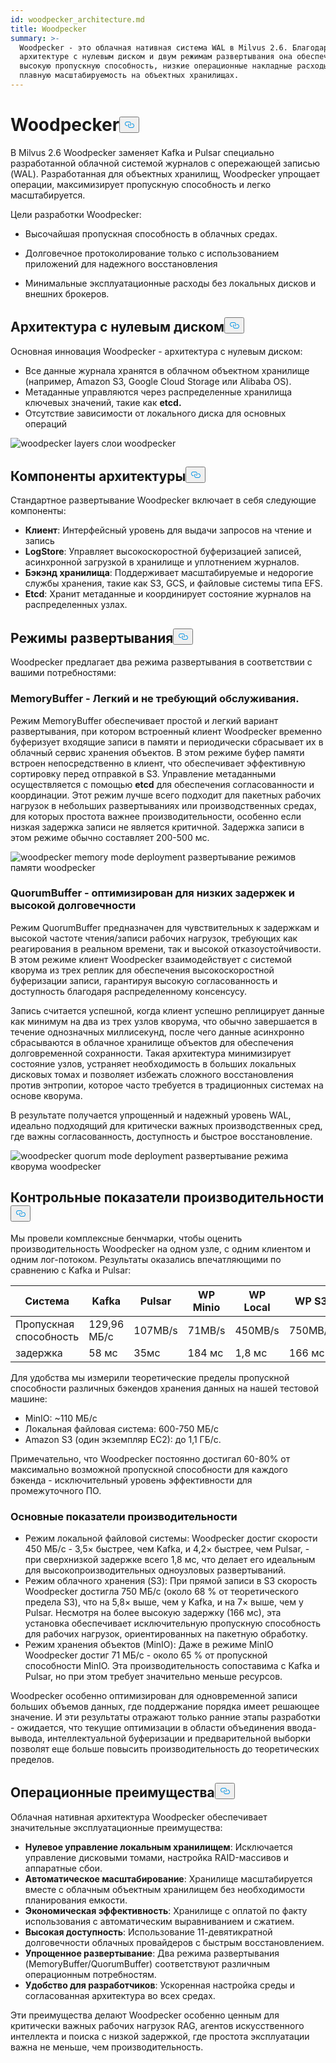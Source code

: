 ```yaml
---
id: woodpecker_architecture.md
title: Woodpecker
summary: >-
  Woodpecker - это облачная нативная система WAL в Milvus 2.6. Благодаря
  архитектуре с нулевым диском и двум режимам развертывания она обеспечивает
  высокую пропускную способность, низкие операционные накладные расходы и
  плавную масштабируемость на объектных хранилищах.
---
```

<h1 id="Woodpecker" class="common-anchor-header">Woodpecker<button data-href="#Woodpecker" class="anchor-icon" translate="no">
      <svg translate="no"
        aria-hidden="true"
        focusable="false"
        height="20"
        version="1.1"
        viewBox="0 0 16 16"
        width="16"
      >
        <path
          fill="#0092E4"
          fill-rule="evenodd"
          d="M4 9h1v1H4c-1.5 0-3-1.69-3-3.5S2.55 3 4 3h4c1.45 0 3 1.69 3 3.5 0 1.41-.91 2.72-2 3.25V8.59c.58-.45 1-1.27 1-2.09C10 5.22 8.98 4 8 4H4c-.98 0-2 1.22-2 2.5S3 9 4 9zm9-3h-1v1h1c1 0 2 1.22 2 2.5S13.98 12 13 12H9c-.98 0-2-1.22-2-2.5 0-.83.42-1.64 1-2.09V6.25c-1.09.53-2 1.84-2 3.25C6 11.31 7.55 13 9 13h4c1.45 0 3-1.69 3-3.5S14.5 6 13 6z"
        ></path>
      </svg>
    </button></h1><p>В Milvus 2.6 Woodpecker заменяет Kafka и Pulsar специально разработанной облачной системой журналов с опережающей записью (WAL). Разработанная для объектных хранилищ, Woodpecker упрощает операции, максимизирует пропускную способность и легко масштабируется.</p>
<p>Цели разработки Woodpecker:</p>
<ul>
<li><p>Высочайшая пропускная способность в облачных средах.</p></li>
<li><p>Долговечное протоколирование только с использованием приложений для надежного восстановления</p></li>
<li><p>Минимальные эксплуатационные расходы без локальных дисков и внешних брокеров.</p></li>
</ul>
<h2 id="Zero-disk-architecture" class="common-anchor-header">Архитектура с нулевым диском<button data-href="#Zero-disk-architecture" class="anchor-icon" translate="no">
      <svg translate="no"
        aria-hidden="true"
        focusable="false"
        height="20"
        version="1.1"
        viewBox="0 0 16 16"
        width="16"
      >
        <path
          fill="#0092E4"
          fill-rule="evenodd"
          d="M4 9h1v1H4c-1.5 0-3-1.69-3-3.5S2.55 3 4 3h4c1.45 0 3 1.69 3 3.5 0 1.41-.91 2.72-2 3.25V8.59c.58-.45 1-1.27 1-2.09C10 5.22 8.98 4 8 4H4c-.98 0-2 1.22-2 2.5S3 9 4 9zm9-3h-1v1h1c1 0 2 1.22 2 2.5S13.98 12 13 12H9c-.98 0-2-1.22-2-2.5 0-.83.42-1.64 1-2.09V6.25c-1.09.53-2 1.84-2 3.25C6 11.31 7.55 13 9 13h4c1.45 0 3-1.69 3-3.5S14.5 6 13 6z"
        ></path>
      </svg>
    </button></h2><p>Основная инновация Woodpecker - архитектура с нулевым диском:</p>
<ul>
<li>Все данные журнала хранятся в облачном объектном хранилище (например, Amazon S3, Google Cloud Storage или Alibaba OS).</li>
<li>Метаданные управляются через распределенные хранилища ключевых значений, такие как <strong>etcd.</strong></li>
<li>Отсутствие зависимости от локального диска для основных операций</li>
</ul>
<p>
  
   <span class="img-wrapper"> <img translate="no" src="/docs/v2.6.x/assets/woodpecker_layers.png" alt="woodpecker layers" class="doc-image" id="woodpecker-layers" />
   </span> <span class="img-wrapper"> <span>слои woodpecker</span> </span></p>
<h2 id="Architecture-components" class="common-anchor-header">Компоненты архитектуры<button data-href="#Architecture-components" class="anchor-icon" translate="no">
      <svg translate="no"
        aria-hidden="true"
        focusable="false"
        height="20"
        version="1.1"
        viewBox="0 0 16 16"
        width="16"
      >
        <path
          fill="#0092E4"
          fill-rule="evenodd"
          d="M4 9h1v1H4c-1.5 0-3-1.69-3-3.5S2.55 3 4 3h4c1.45 0 3 1.69 3 3.5 0 1.41-.91 2.72-2 3.25V8.59c.58-.45 1-1.27 1-2.09C10 5.22 8.98 4 8 4H4c-.98 0-2 1.22-2 2.5S3 9 4 9zm9-3h-1v1h1c1 0 2 1.22 2 2.5S13.98 12 13 12H9c-.98 0-2-1.22-2-2.5 0-.83.42-1.64 1-2.09V6.25c-1.09.53-2 1.84-2 3.25C6 11.31 7.55 13 9 13h4c1.45 0 3-1.69 3-3.5S14.5 6 13 6z"
        ></path>
      </svg>
    </button></h2><p>Стандартное развертывание Woodpecker включает в себя следующие компоненты:</p>
<ul>
<li><strong>Клиент</strong>: Интерфейсный уровень для выдачи запросов на чтение и запись</li>
<li><strong>LogStore</strong>: Управляет высокоскоростной буферизацией записей, асинхронной загрузкой в хранилище и уплотнением журналов.</li>
<li><strong>Бэкэнд хранилища</strong>: Поддерживает масштабируемые и недорогие службы хранения, такие как S3, GCS, и файловые системы типа EFS.</li>
<li><strong>Etcd</strong>: Хранит метаданные и координирует состояние журналов на распределенных узлах.</li>
</ul>
<h2 id="Deployment-modes" class="common-anchor-header">Режимы развертывания<button data-href="#Deployment-modes" class="anchor-icon" translate="no">
      <svg translate="no"
        aria-hidden="true"
        focusable="false"
        height="20"
        version="1.1"
        viewBox="0 0 16 16"
        width="16"
      >
        <path
          fill="#0092E4"
          fill-rule="evenodd"
          d="M4 9h1v1H4c-1.5 0-3-1.69-3-3.5S2.55 3 4 3h4c1.45 0 3 1.69 3 3.5 0 1.41-.91 2.72-2 3.25V8.59c.58-.45 1-1.27 1-2.09C10 5.22 8.98 4 8 4H4c-.98 0-2 1.22-2 2.5S3 9 4 9zm9-3h-1v1h1c1 0 2 1.22 2 2.5S13.98 12 13 12H9c-.98 0-2-1.22-2-2.5 0-.83.42-1.64 1-2.09V6.25c-1.09.53-2 1.84-2 3.25C6 11.31 7.55 13 9 13h4c1.45 0 3-1.69 3-3.5S14.5 6 13 6z"
        ></path>
      </svg>
    </button></h2><p>Woodpecker предлагает два режима развертывания в соответствии с вашими потребностями:</p>
<h3 id="MemoryBuffer---Lightweight-and-maintenance-free" class="common-anchor-header">MemoryBuffer - Легкий и не требующий обслуживания.</h3><p>Режим MemoryBuffer обеспечивает простой и легкий вариант развертывания, при котором встроенный клиент Woodpecker временно буферизует входящие записи в памяти и периодически сбрасывает их в облачный сервис хранения объектов. В этом режиме буфер памяти встроен непосредственно в клиент, что обеспечивает эффективную сортировку перед отправкой в S3. Управление метаданными осуществляется с помощью <strong>etcd</strong> для обеспечения согласованности и координации. Этот режим лучше всего подходит для пакетных рабочих нагрузок в небольших развертываниях или производственных средах, для которых простота важнее производительности, особенно если низкая задержка записи не является критичной. Задержка записи в этом режиме обычно составляет 200-500 мс.</p>
<p>
  
   <span class="img-wrapper"> <img translate="no" src="/docs/v2.6.x/assets/woodpecker_memorybuffer_mode_deployment.png" alt="woodpecker memory mode deployment" class="doc-image" id="woodpecker-memory-mode-deployment" />
   </span> <span class="img-wrapper"> <span>развертывание режимов памяти woodpecker</span> </span></p>
<h3 id="QuorumBuffer---Optimized-for-low-latency-high-durability" class="common-anchor-header">QuorumBuffer - оптимизирован для низких задержек и высокой долговечности</h3><p>Режим QuorumBuffer предназначен для чувствительных к задержкам и высокой частоте чтения/записи рабочих нагрузок, требующих как реагирования в реальном времени, так и высокой отказоустойчивости. В этом режиме клиент Woodpecker взаимодействует с системой кворума из трех реплик для обеспечения высокоскоростной буферизации записи, гарантируя высокую согласованность и доступность благодаря распределенному консенсусу.</p>
<p>Запись считается успешной, когда клиент успешно реплицирует данные как минимум на два из трех узлов кворума, что обычно завершается в течение однозначных миллисекунд, после чего данные асинхронно сбрасываются в облачное хранилище объектов для обеспечения долговременной сохранности. Такая архитектура минимизирует состояние узлов, устраняет необходимость в больших локальных дисковых томах и позволяет избежать сложного восстановления против энтропии, которое часто требуется в традиционных системах на основе кворума.</p>
<p>В результате получается упрощенный и надежный уровень WAL, идеально подходящий для критически важных производственных сред, где важны согласованность, доступность и быстрое восстановление.</p>
<p>
  
   <span class="img-wrapper"> <img translate="no" src="/docs/v2.6.x/assets/woodpecker_quorumbuffer_mode_deployment.png" alt="woodpecker quorum mode deployment" class="doc-image" id="woodpecker-quorum-mode-deployment" />
   </span> <span class="img-wrapper"> <span>развертывание режима кворума woodpecker</span> </span></p>
<h2 id="Performance-benchmarks" class="common-anchor-header">Контрольные показатели производительности<button data-href="#Performance-benchmarks" class="anchor-icon" translate="no">
      <svg translate="no"
        aria-hidden="true"
        focusable="false"
        height="20"
        version="1.1"
        viewBox="0 0 16 16"
        width="16"
      >
        <path
          fill="#0092E4"
          fill-rule="evenodd"
          d="M4 9h1v1H4c-1.5 0-3-1.69-3-3.5S2.55 3 4 3h4c1.45 0 3 1.69 3 3.5 0 1.41-.91 2.72-2 3.25V8.59c.58-.45 1-1.27 1-2.09C10 5.22 8.98 4 8 4H4c-.98 0-2 1.22-2 2.5S3 9 4 9zm9-3h-1v1h1c1 0 2 1.22 2 2.5S13.98 12 13 12H9c-.98 0-2-1.22-2-2.5 0-.83.42-1.64 1-2.09V6.25c-1.09.53-2 1.84-2 3.25C6 11.31 7.55 13 9 13h4c1.45 0 3-1.69 3-3.5S14.5 6 13 6z"
        ></path>
      </svg>
    </button></h2><p>Мы провели комплексные бенчмарки, чтобы оценить производительность Woodpecker на одном узле, с одним клиентом и одним лог-потоком. Результаты оказались впечатляющими по сравнению с Kafka и Pulsar:</p>
<table>
<thead>
<tr><th>Система</th><th>Kafka</th><th>Pulsar</th><th>WP Minio</th><th>WP Local</th><th>WP S3</th></tr>
</thead>
<tbody>
<tr><td>Пропускная способность</td><td>129,96 МБ/с</td><td>107MB/s</td><td>71MB/s</td><td>450MB/s</td><td>750MB/s</td></tr>
<tr><td>задержка</td><td>58 мс</td><td>35мс</td><td>184 мс</td><td>1,8 мс</td><td>166 мс</td></tr>
</tbody>
</table>
<p>Для удобства мы измерили теоретические пределы пропускной способности различных бэкендов хранения данных на нашей тестовой машине:</p>
<ul>
<li>MinIO: ~110 МБ/с</li>
<li>Локальная файловая система: 600-750 МБ/с</li>
<li>Amazon S3 (один экземпляр EC2): до 1,1 ГБ/с.</li>
</ul>
<p>Примечательно, что Woodpecker постоянно достигал 60-80% от максимально возможной пропускной способности для каждого бэкенда - исключительный уровень эффективности для промежуточного ПО.</p>
<h3 id="Key-performance-insights" class="common-anchor-header">Основные показатели производительности</h3><ul>
<li>Режим локальной файловой системы: Woodpecker достиг скорости 450 МБ/с - 3,5× быстрее, чем Kafka, и 4,2× быстрее, чем Pulsar, - при сверхнизкой задержке всего 1,8 мс, что делает его идеальным для высокопроизводительных одноузловых развертываний.</li>
<li>Режим облачного хранения (S3): При прямой записи в S3 скорость Woodpecker достигла 750 МБ/с (около 68 % от теоретического предела S3), что на 5,8× выше, чем у Kafka, и на 7× выше, чем у Pulsar. Несмотря на более высокую задержку (166 мс), эта установка обеспечивает исключительную пропускную способность для рабочих нагрузок, ориентированных на пакетную обработку.</li>
<li>Режим хранения объектов (MinIO): Даже в режиме MinIO Woodpecker достиг 71 МБ/с - около 65 % от пропускной способности MinIO. Эта производительность сопоставима с Kafka и Pulsar, но при этом требует значительно меньше ресурсов.</li>
</ul>
<p>Woodpecker особенно оптимизирован для одновременной записи больших объемов данных, где поддержание порядка имеет решающее значение. И эти результаты отражают только ранние этапы разработки - ожидается, что текущие оптимизации в области объединения ввода-вывода, интеллектуальной буферизации и предварительной выборки позволят еще больше повысить производительность до теоретических пределов.</p>
<h2 id="Operational-benefits" class="common-anchor-header">Операционные преимущества<button data-href="#Operational-benefits" class="anchor-icon" translate="no">
      <svg translate="no"
        aria-hidden="true"
        focusable="false"
        height="20"
        version="1.1"
        viewBox="0 0 16 16"
        width="16"
      >
        <path
          fill="#0092E4"
          fill-rule="evenodd"
          d="M4 9h1v1H4c-1.5 0-3-1.69-3-3.5S2.55 3 4 3h4c1.45 0 3 1.69 3 3.5 0 1.41-.91 2.72-2 3.25V8.59c.58-.45 1-1.27 1-2.09C10 5.22 8.98 4 8 4H4c-.98 0-2 1.22-2 2.5S3 9 4 9zm9-3h-1v1h1c1 0 2 1.22 2 2.5S13.98 12 13 12H9c-.98 0-2-1.22-2-2.5 0-.83.42-1.64 1-2.09V6.25c-1.09.53-2 1.84-2 3.25C6 11.31 7.55 13 9 13h4c1.45 0 3-1.69 3-3.5S14.5 6 13 6z"
        ></path>
      </svg>
    </button></h2><p>Облачная нативная архитектура Woodpecker обеспечивает значительные эксплуатационные преимущества:</p>
<ul>
<li><strong>Нулевое управление локальным хранилищем</strong>: Исключается управление дисковыми томами, настройка RAID-массивов и аппаратные сбои.</li>
<li><strong>Автоматическое масштабирование</strong>: Хранилище масштабируется вместе с облачным объектным хранилищем без необходимости планирования емкости.</li>
<li><strong>Экономическая эффективность</strong>: Хранилище с оплатой по факту использования с автоматическим выравниванием и сжатием.</li>
<li><strong>Высокая доступность</strong>: Использование 11-девятикратной долговечности облачных провайдеров с быстрым восстановлением.</li>
<li><strong>Упрощенное развертывание</strong>: Два режима развертывания (MemoryBuffer/QuorumBuffer) соответствуют различным операционным потребностям.</li>
<li><strong>Удобство для разработчиков</strong>: Ускоренная настройка среды и согласованная архитектура во всех средах.</li>
</ul>
<p>Эти преимущества делают Woodpecker особенно ценным для критически важных рабочих нагрузок RAG, агентов искусственного интеллекта и поиска с низкой задержкой, где простота эксплуатации важна не меньше, чем производительность.</p>
